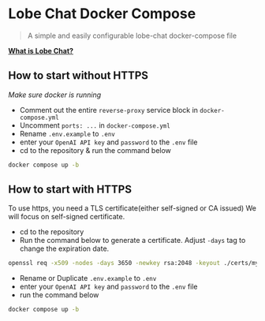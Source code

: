 # Lobe Chat Docker Compose

> A simple and easily configurable lobe-chat docker-compose file

**[What is Lobe Chat?](https://github.com/lobehub/lobe-chat)**

## How to start without HTTPS

*Make sure docker is running*

- Comment out the entire `reverse-proxy` service block in `docker-compose.yml`
- Uncomment `ports: ...` in `docker-compose.yml`
- Rename `.env.example` to `.env`
- enter your `OpenAI API key` and `password` to the `.env` file
- cd to the repository & run the command below
```bash
docker compose up -b
```


## How to start with HTTPS

To use https, you need a TLS certificate(either self-signed or CA issued)
We will focus on self-signed certificate. 

- cd to the repository
- Run the command below to generate a certificate. Adjust `-days` tag to change the expiration date. 
```bash
openssl req -x509 -nodes -days 3650 -newkey rsa:2048 -keyout ./certs/mysite.key -out ./certs/mysite.crt
```
- Rename or Duplicate `.env.example` to `.env`
- enter your `OpenAI API key` and `password` to the `.env` file
- run the command below
```bash
docker compose up -b
```
